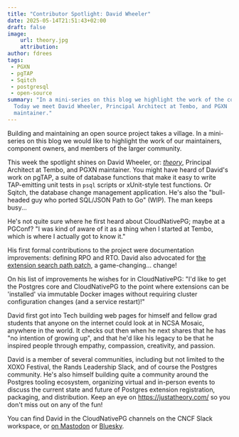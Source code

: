 ```yaml
---
title: "Contributor Spotlight: David Wheeler"
date: 2025-05-14T21:51:43+02:00
draft: false
image:
    url: theory.jpg
    attribution:
author: fdrees
tags:
 - PGXN
 - pgTAP
 - Sqitch
 - postgresql
 - open-source
summary: "In a mini-series on this blog we highlight the work of the community.
  Today we meet David Wheeler, Principal Architect at Tembo, and PGXN 
  maintainer."
---
```


Building and maintaining an open source project takes a village. In a
mini-series on this blog we would like to highlight the work of our
maintainers, component owners, and members of the larger community.

This week the spotlight shines on David Wheeler, or: [_theory_](https://github.com/theory), 
Principal Architect at Tembo, and PGXN maintainer. You might have heard of 
David's work on pgTAP, a suite of database functions that make it easy to 
write TAP-emitting unit tests in `psql` scripts or xUnit-style test functions. 
Or Sqitch, the database change management application. He's also the "bull-
headed guy who ported SQL/JSON Path to Go" (WIP). The man keeps busy... 

He's not quite sure where he first heard about CloudNativePG; maybe at a 
PGConf? "I was kind of aware of it as a thing when I started at Tembo, which 
is where I actually got to know it."

His first formal contributions to the project were documentation improvements: 
defining RPO and RTO. David also advocated for [the extension search path patch](https://commitfest.postgresql.org/patch/4913/), 
a game-changing... change! 

On his list of improvements he wishes for in CloudNativePG: "I'd like to 
get the Postgres core and CloudNativePG to the point where extensions can 
be 'installed' via immutable Docker images without requiring cluster 
configuration changes (and a service restart)!"

David first got into Tech building web pages for himself and fellow grad 
students that anyone on the internet could look at in NCSA Mosaic, anywhere 
in the world. It checks out then when he next shares that he has "no intention 
of growing up", and that he'd like his legacy to be that he inspired people 
through empathy, compassion, creativity, and passion.

David is a member of several communities, including but not limited to the 
XOXO Festival, the Rands Leadership Slack, and of course the Postgres 
community. He's also himself building quite a community around the Postgres 
tooling ecosystem, organizing virtual and in-person events to discuss the 
current state and future of Postgres extension registration, packaging, and 
distribution. Keep an eye on https://justatheory.com/ so you don't miss out 
on any of the fun!

You can find David in the CloudNativePG channels on the CNCF Slack workspace, 
or [on Mastodon](https://xoxo.zone/@theory/) or [Bluesky](https://bsky.app/profile/theory.fyi).
